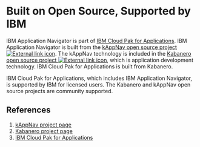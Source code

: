 # Built on Open Source, Supported by IBM

IBM Application Navigator is part of
[IBM Cloud Pak for Applications](https://www.ibm.com/support/knowledgecenter/SSCSJL). IBM Application Navigator is built from the [kAppNav open source project ![External link icon](images/icons/launch-glyph.svg "External link icon")](https://github.com/kappnav). The kAppNav technology is included in
the [Kabanero open source project ![External link icon](images/icons/launch-glyph.svg "External link icon")](https://kabanero.io), which is application development technology. IBM Cloud Pak for Applications is built from Kabanero.

IBM Cloud Pak for Applications, which includes IBM Application Navigator, is supported by IBM for licensed users. The Kabanero and kAppNav open source projects are community supported.

## References

1. [kAppNav project page](https://kappnav.io)
1. [Kabanero project page](https://kabanero.io/)
1. [IBM Cloud Pak for Applications](https://www.ibm.com/support/knowledgecenter/SSCSJL)


